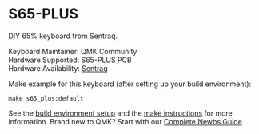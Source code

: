 S65-PLUS
=====

DIY 65% keyboard from Sentraq.

Keyboard Maintainer: QMK Community  
Hardware Supported: S65-PLUS PCB  
Hardware Availability: [Sentraq](https://sentraq.com/collections/kits/products/s65-plus-diy-keyboard-kit)

Make example for this keyboard (after setting up your build environment):

    make s65_plus:default

See the [build environment setup](https://docs.qmk.fm/#/getting_started_build_tools) and the [make instructions](https://docs.qmk.fm/#/getting_started_make_guide) for more information. Brand new to QMK? Start with our [Complete Newbs Guide](https://docs.qmk.fm/#/newbs).

